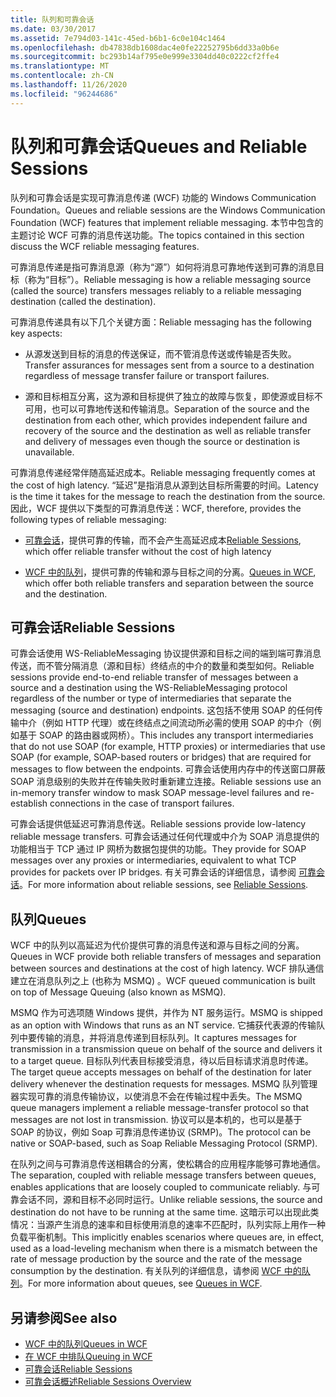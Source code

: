 ```yaml
---
title: 队列和可靠会话
ms.date: 03/30/2017
ms.assetid: 7e794d03-141c-45ed-b6b1-6c0e104c1464
ms.openlocfilehash: db47838db1608dac4e0fe22252795b6dd33a0b6e
ms.sourcegitcommit: bc293b14af795e0e999e3304dd40c0222cf2ffe4
ms.translationtype: MT
ms.contentlocale: zh-CN
ms.lasthandoff: 11/26/2020
ms.locfileid: "96244686"
---
```

# <a name="queues-and-reliable-sessions"></a><span data-ttu-id="4c6ae-102">队列和可靠会话</span><span class="sxs-lookup"><span data-stu-id="4c6ae-102">Queues and Reliable Sessions</span></span>

<span data-ttu-id="4c6ae-103">队列和可靠会话是实现可靠消息传递 (WCF) 功能的 Windows Communication Foundation。</span><span class="sxs-lookup"><span data-stu-id="4c6ae-103">Queues and reliable sessions are the Windows Communication Foundation (WCF) features that implement reliable messaging.</span></span> <span data-ttu-id="4c6ae-104">本节中包含的主题讨论 WCF 可靠的消息传送功能。</span><span class="sxs-lookup"><span data-stu-id="4c6ae-104">The topics contained in this section discuss the WCF reliable messaging features.</span></span>  
  
 <span data-ttu-id="4c6ae-105">可靠消息传递是指可靠消息源（称为“源”）如何将消息可靠地传送到可靠的消息目标（称为“目标”）。</span><span class="sxs-lookup"><span data-stu-id="4c6ae-105">Reliable messaging is how a reliable messaging source (called the source) transfers messages reliably to a reliable messaging destination (called the destination).</span></span>  
  
 <span data-ttu-id="4c6ae-106">可靠消息传递具有以下几个关键方面：</span><span class="sxs-lookup"><span data-stu-id="4c6ae-106">Reliable messaging has the following key aspects:</span></span>  
  
- <span data-ttu-id="4c6ae-107">从源发送到目标的消息的传送保证，而不管消息传送或传输是否失败。</span><span class="sxs-lookup"><span data-stu-id="4c6ae-107">Transfer assurances for messages sent from a source to a destination regardless of message transfer failure or transport failures.</span></span>  
  
- <span data-ttu-id="4c6ae-108">源和目标相互分离，这为源和目标提供了独立的故障与恢复，即使源或目标不可用，也可以可靠地传送和传输消息。</span><span class="sxs-lookup"><span data-stu-id="4c6ae-108">Separation of the source and the destination from each other, which provides independent failure and recovery of the source and the destination as well as reliable transfer and delivery of messages even though the source or destination is unavailable.</span></span>  
  
 <span data-ttu-id="4c6ae-109">可靠消息传递经常伴随高延迟成本。</span><span class="sxs-lookup"><span data-stu-id="4c6ae-109">Reliable messaging frequently comes at the cost of high latency.</span></span> <span data-ttu-id="4c6ae-110">“延迟”是指消息从源到达目标所需要的时间。</span><span class="sxs-lookup"><span data-stu-id="4c6ae-110">Latency is the time it takes for the message to reach the destination from the source.</span></span> <span data-ttu-id="4c6ae-111">因此，WCF 提供以下类型的可靠消息传送：</span><span class="sxs-lookup"><span data-stu-id="4c6ae-111">WCF, therefore, provides the following types of reliable messaging:</span></span>  
  
- <span data-ttu-id="4c6ae-112">[可靠会话](reliable-sessions.md)，提供可靠的传输，而不会产生高延迟成本</span><span class="sxs-lookup"><span data-stu-id="4c6ae-112">[Reliable Sessions](reliable-sessions.md), which offer reliable transfer without the cost of high latency</span></span>  
  
- <span data-ttu-id="4c6ae-113">[WCF 中的队列](queues-in-wcf.md)，提供可靠的传输和源与目标之间的分离。</span><span class="sxs-lookup"><span data-stu-id="4c6ae-113">[Queues in WCF](queues-in-wcf.md), which offer both reliable transfers and separation between the source and the destination.</span></span>  
  
## <a name="reliable-sessions"></a><span data-ttu-id="4c6ae-114">可靠会话</span><span class="sxs-lookup"><span data-stu-id="4c6ae-114">Reliable Sessions</span></span>  

 <span data-ttu-id="4c6ae-115">可靠会话使用 WS-ReliableMessaging 协议提供源和目标之间的端到端可靠消息传送，而不管分隔消息（源和目标）终结点的中介的数量和类型如何。</span><span class="sxs-lookup"><span data-stu-id="4c6ae-115">Reliable sessions provide end-to-end reliable transfer of messages between a source and a destination using the WS-ReliableMessaging protocol regardless of the number or type of intermediaries that separate the messaging (source and destination) endpoints.</span></span> <span data-ttu-id="4c6ae-116">这包括不使用 SOAP 的任何传输中介（例如 HTTP 代理）或在终结点之间流动所必需的使用 SOAP 的中介（例如基于 SOAP 的路由器或网桥）。</span><span class="sxs-lookup"><span data-stu-id="4c6ae-116">This includes any transport intermediaries that do not use SOAP (for example, HTTP proxies) or intermediaries that use SOAP (for example, SOAP-based routers or bridges) that are required for messages to flow between the endpoints.</span></span> <span data-ttu-id="4c6ae-117">可靠会话使用内存中的传送窗口屏蔽 SOAP 消息级别的失败并在传输失败时重新建立连接。</span><span class="sxs-lookup"><span data-stu-id="4c6ae-117">Reliable sessions use an in-memory transfer window to mask SOAP message-level failures and re-establish connections in the case of transport failures.</span></span>  
  
 <span data-ttu-id="4c6ae-118">可靠会话提供低延迟可靠消息传送。</span><span class="sxs-lookup"><span data-stu-id="4c6ae-118">Reliable sessions provide low-latency reliable message transfers.</span></span> <span data-ttu-id="4c6ae-119">可靠会话通过任何代理或中介为 SOAP 消息提供的功能相当于 TCP 通过 IP 网桥为数据包提供的功能。</span><span class="sxs-lookup"><span data-stu-id="4c6ae-119">They provide for SOAP messages over any proxies or intermediaries, equivalent to what TCP provides for packets over IP bridges.</span></span> <span data-ttu-id="4c6ae-120">有关可靠会话的详细信息，请参阅 [可靠会话](reliable-sessions.md)。</span><span class="sxs-lookup"><span data-stu-id="4c6ae-120">For more information about reliable sessions, see [Reliable Sessions](reliable-sessions.md).</span></span>  
  
## <a name="queues"></a><span data-ttu-id="4c6ae-121">队列</span><span class="sxs-lookup"><span data-stu-id="4c6ae-121">Queues</span></span>  

 <span data-ttu-id="4c6ae-122">WCF 中的队列以高延迟为代价提供可靠的消息传送和源与目标之间的分离。</span><span class="sxs-lookup"><span data-stu-id="4c6ae-122">Queues in WCF provide both reliable transfers of messages and separation between sources and destinations at the cost of high latency.</span></span> <span data-ttu-id="4c6ae-123">WCF 排队通信建立在消息队列之上 (也称为 MSMQ) 。</span><span class="sxs-lookup"><span data-stu-id="4c6ae-123">WCF queued communication is built on top of Message Queuing (also known as MSMQ).</span></span>  
  
 <span data-ttu-id="4c6ae-124">MSMQ 作为可选项随 Windows 提供，并作为 NT 服务运行。</span><span class="sxs-lookup"><span data-stu-id="4c6ae-124">MSMQ is shipped as an option with Windows that runs as an NT service.</span></span> <span data-ttu-id="4c6ae-125">它捕获代表源的传输队列中要传输的消息，并将消息传递到目标队列。</span><span class="sxs-lookup"><span data-stu-id="4c6ae-125">It captures messages for transmission in a transmission queue on behalf of the source and delivers it to a target queue.</span></span> <span data-ttu-id="4c6ae-126">目标队列代表目标接受消息，待以后目标请求消息时传递。</span><span class="sxs-lookup"><span data-stu-id="4c6ae-126">The target queue accepts messages on behalf of the destination for later delivery whenever the destination requests for messages.</span></span> <span data-ttu-id="4c6ae-127">MSMQ 队列管理器实现可靠的消息传输协议，以使消息不会在传输过程中丢失。</span><span class="sxs-lookup"><span data-stu-id="4c6ae-127">The MSMQ queue managers implement a reliable message-transfer protocol so that messages are not lost in transmission.</span></span> <span data-ttu-id="4c6ae-128">协议可以是本机的，也可以是基于 SOAP 的协议，例如 Soap 可靠消息传递协议 (SRMP)。</span><span class="sxs-lookup"><span data-stu-id="4c6ae-128">The protocol can be native or SOAP-based, such as Soap Reliable Messaging Protocol (SRMP).</span></span>  
  
 <span data-ttu-id="4c6ae-129">在队列之间与可靠消息传送相耦合的分离，使松耦合的应用程序能够可靠地通信。</span><span class="sxs-lookup"><span data-stu-id="4c6ae-129">The separation, coupled with reliable message transfers between queues, enables applications that are loosely coupled to communicate reliably.</span></span> <span data-ttu-id="4c6ae-130">与可靠会话不同，源和目标不必同时运行。</span><span class="sxs-lookup"><span data-stu-id="4c6ae-130">Unlike reliable sessions, the source and destination do not have to be running at the same time.</span></span> <span data-ttu-id="4c6ae-131">这暗示可以出现此类情况：当源产生消息的速率和目标使用消息的速率不匹配时，队列实际上用作一种负载平衡机制。</span><span class="sxs-lookup"><span data-stu-id="4c6ae-131">This implicitly enables scenarios where queues are, in effect, used as a load-leveling mechanism when there is a mismatch between the rate of message production by the source and the rate of the message consumption by the destination.</span></span> <span data-ttu-id="4c6ae-132">有关队列的详细信息，请参阅 [WCF 中的队列](queues-in-wcf.md)。</span><span class="sxs-lookup"><span data-stu-id="4c6ae-132">For more information about queues, see [Queues in WCF](queues-in-wcf.md).</span></span>  
  
## <a name="see-also"></a><span data-ttu-id="4c6ae-133">另请参阅</span><span class="sxs-lookup"><span data-stu-id="4c6ae-133">See also</span></span>

- [<span data-ttu-id="4c6ae-134">WCF 中的队列</span><span class="sxs-lookup"><span data-stu-id="4c6ae-134">Queues in WCF</span></span>](queues-in-wcf.md)
- [<span data-ttu-id="4c6ae-135">在 WCF 中排队</span><span class="sxs-lookup"><span data-stu-id="4c6ae-135">Queuing in WCF</span></span>](queuing-in-wcf.md)
- [<span data-ttu-id="4c6ae-136">可靠会话</span><span class="sxs-lookup"><span data-stu-id="4c6ae-136">Reliable Sessions</span></span>](reliable-sessions.md)
- [<span data-ttu-id="4c6ae-137">可靠会话概述</span><span class="sxs-lookup"><span data-stu-id="4c6ae-137">Reliable Sessions Overview</span></span>](reliable-sessions-overview.md)
